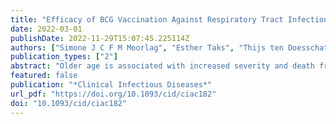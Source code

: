 ```yaml
---
title: "Efficacy of BCG Vaccination Against Respiratory Tract Infections in Older Adults During the Coronavirus Disease 2019 Pandemic"
date: 2022-03-01
publishDate: 2022-11-29T15:07:45.225114Z
authors: ["Simone J C F M Moorlag", "Esther Taks", "Thijs ten Doesschate", "Thomas W van der Vaart", "Axel B Janssen", "Lisa Müller", "Philipp Ostermann", "Helga Dijkstra", "Heidi Lemmers", "Elles Simonetti", "Marc Mazur", "Heiner Schaal", "Rob ter Heine", "Frank L van de Veerdonk", "Chantal P Bleeker-Rovers", "Reinout van Crevel", "Jaap ten Oever", "Marien I de Jonge", "Marc J Bonten", "Cornelis H van Werkhoven", "Mihai G Netea"]
publication_types: ["2"]
abstract: "Older age is associated with increased severity and death from respiratory infections, including coronavirus disease 2019 (COVID-19). The tuberculosis BCG vaccine may provide heterologous protection against nontuberculous infections and has been proposed as a potential preventive strategy against COVID-19.In this multicenter, placebo-controlled trial, we randomly assigned older adults (aged ≥60 years; n = 2014) to intracutaneous vaccination with BCG vaccine (n = 1008) or placebo (n = 1006). The primary end point was the cumulative incidence of respiratory tract infections (RTIs) that required medical intervention, during 12 months of follow-up. Secondary end points included the incidence of COVID-19, and the effect of BCG vaccination on the cellular and humoral immune responses.The cumulative incidence of RTIs requiring medical intervention was 0.029 in the BCG-vaccinated group and 0.024 in the control group (subdistribution hazard ratio, 1.26 [98.2% confidence interval, .65–2.44]). In the BCG vaccine and placebo groups, 51 and 48 individuals, respectively tested positive for severe acute respiratory syndrome coronavirus 2 (SARS-CoV-2) with polymerase chain reaction (subdistribution hazard ratio, 1.053 [95% confidence interval, .71–1.56]). No difference was observed in the frequency of adverse events. BCG vaccination was associated with enhanced cytokine responses after influenza, and also partially associated after SARS-CoV-2 stimulation. In patients diagnosed with COVID-19, antibody responses after infection were significantly stronger if the volunteers had previously received BCG vaccine.BCG vaccination had no effect on the incidence of RTIs, including SARS-CoV-2 infection, in older adult volunteers. However, it improved cytokine responses stimulated by influenza and SARS-CoV-2 and induced stronger antibody titers after COVID-19 infection. EU Clinical Trials Register 2020-001591-15 ClinicalTrials.gov NCT04417335."
featured: false
publication: "*Clinical Infectious Diseases*"
url_pdf: "https://doi.org/10.1093/cid/ciac182"
doi: "10.1093/cid/ciac182"
---
```


